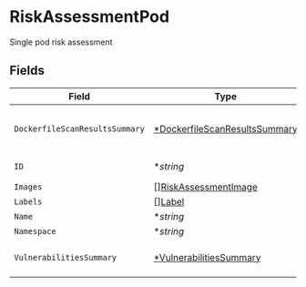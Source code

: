 # RiskAssessmentPod

Single pod risk assessment


## Fields

| Field                                                                                | Type                                                                                 | Required                                                                             | Description                                                                          |
| ------------------------------------------------------------------------------------ | ------------------------------------------------------------------------------------ | ------------------------------------------------------------------------------------ | ------------------------------------------------------------------------------------ |
| `DockerfileScanResultsSummary`                                                       | [*DockerfileScanResultsSummary](../../models/shared/dockerfilescanresultssummary.md) | :heavy_minus_sign:                                                                   | dockerfile scan results summary by severity                                          |
| `ID`                                                                                 | **string*                                                                            | :heavy_minus_sign:                                                                   | kubernetes pod uid                                                                   |
| `Images`                                                                             | [][RiskAssessmentImage](../../models/shared/riskassessmentimage.md)                  | :heavy_minus_sign:                                                                   | N/A                                                                                  |
| `Labels`                                                                             | [][Label](../../models/shared/label.md)                                              | :heavy_minus_sign:                                                                   | N/A                                                                                  |
| `Name`                                                                               | **string*                                                                            | :heavy_minus_sign:                                                                   | N/A                                                                                  |
| `Namespace`                                                                          | **string*                                                                            | :heavy_minus_sign:                                                                   | N/A                                                                                  |
| `VulnerabilitiesSummary`                                                             | [*VulnerabilitiesSummary](../../models/shared/vulnerabilitiessummary.md)             | :heavy_minus_sign:                                                                   | Vulnerabilities summary by severity                                                  |